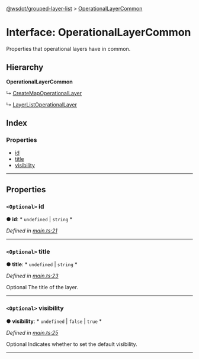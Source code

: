 [@wsdot/grouped-layer-list](../README.md) > [OperationalLayerCommon](../interfaces/operationallayercommon.md)

# Interface: OperationalLayerCommon

Properties that operational layers have in common.

## Hierarchy

**OperationalLayerCommon**

↳  [CreateMapOperationalLayer](createmapoperationallayer.md)

↳  [LayerListOperationalLayer](layerlistoperationallayer.md)

## Index

### Properties

* [id](operationallayercommon.md#id)
* [title](operationallayercommon.md#title)
* [visibility](operationallayercommon.md#visibility)

---

## Properties

<a id="id"></a>

### `<Optional>` id

**● id**: * `undefined` &#124; `string`
*

*Defined in [main.ts:21](https://github.com/WSDOT-GIS/grouped-layer-list/blob/1ae99b6/packages/grouped-layer-list/src/main.ts#L21)*

___
<a id="title"></a>

### `<Optional>` title

**● title**: * `undefined` &#124; `string`
*

*Defined in [main.ts:23](https://github.com/WSDOT-GIS/grouped-layer-list/blob/1ae99b6/packages/grouped-layer-list/src/main.ts#L23)*

Optional The title of the layer.

___
<a id="visibility"></a>

### `<Optional>` visibility

**● visibility**: * `undefined` &#124; `false` &#124; `true`
*

*Defined in [main.ts:25](https://github.com/WSDOT-GIS/grouped-layer-list/blob/1ae99b6/packages/grouped-layer-list/src/main.ts#L25)*

Optional Indicates whether to set the default visibility.

___

